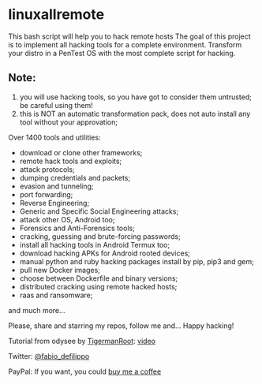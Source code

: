 # linuxallremote
This bash script will help you to hack remote hosts 
The goal of this project is to implement all hacking tools for a complete environment.
Transform your distro in a PenTest OS with the most complete script for hacking.

## Note:
1. you will use hacking tools, so you have got to consider them untrusted; be careful using them!
2. this is NOT an automatic transformation pack, does not auto install any tool without your approvation;

Over 1400 tools and utilities:
- download or clone other frameworks;
- remote hack tools and exploits;
- attack protocols;
- dumping credentials and packets;
- evasion and tunneling;
- port forwarding;
- Reverse Engineering;
- Generic and Specific Social Engineering attacks;
- attack other OS, Android too;
- Forensics and Anti-Forensics tools;
- cracking, guessing and brute-forcing passwords;
- install all hacking tools in Android Termux too;
- download hacking APKs for Android rooted devices;
- manual python and ruby hacking packages install by pip, pip3 and gem;
- pull new Docker images;
- choose between Dockerfile and binary versions;
- distributed cracking using remote hacked hosts;
- raas and ransomware;

and much more...

Please, share and starring my repos, follow me and... Happy hacking!

Tutorial from odysee by <a href="https://odysee.com/@Tigermanroot:b">TigermanRoot</a>: <a href="https://odysee.com/@Tigermanroot:b/Iinuxallremote:e">video</a>

Twitter: <a href="https://twitter.com/fabio_defilippo">@fabio_defilippo</a>

PayPal: If you want, you could <a href="https://www.paypal.com/donate?hosted_button_id=559D4CJB84KQJ">buy me a coffee</a>
